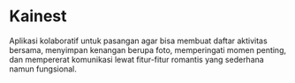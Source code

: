 # Kainest
Aplikasi kolaboratif untuk pasangan agar bisa membuat daftar aktivitas bersama, menyimpan kenangan berupa foto, memperingati momen penting, dan mempererat komunikasi lewat fitur-fitur romantis yang sederhana namun fungsional.

